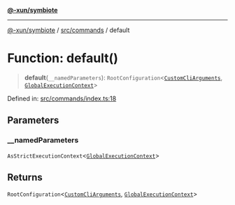 [**@-xun/symbiote**](../../../README.md)

***

[@-xun/symbiote](../../../README.md) / [src/commands](../README.md) / default

# Function: default()

> **default**(`__namedParameters`): `RootConfiguration`\<[`CustomCliArguments`](../type-aliases/CustomCliArguments.md), [`GlobalExecutionContext`](../../configure/type-aliases/GlobalExecutionContext.md)\>

Defined in: [src/commands/index.ts:18](https://github.com/Xunnamius/symbiote/blob/6ed00ca6896b0b8cec3f95d250dcb8a4cc24b2a7/src/commands/index.ts#L18)

## Parameters

### \_\_namedParameters

`AsStrictExecutionContext`\<[`GlobalExecutionContext`](../../configure/type-aliases/GlobalExecutionContext.md)\>

## Returns

`RootConfiguration`\<[`CustomCliArguments`](../type-aliases/CustomCliArguments.md), [`GlobalExecutionContext`](../../configure/type-aliases/GlobalExecutionContext.md)\>

